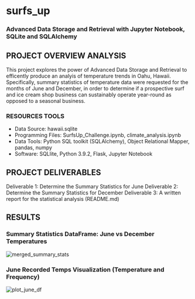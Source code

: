 # surfs_up

### Advanced Data Storage and Retrieval with Jupyter Notebook, SQLite and SQLAlchemy

## PROJECT OVERVIEW ANALYSIS

This project explores the power of Advanced Data Storage and Retrieval to efficently produce an analyis of temperature trends in Oahu, Hawaii. Specifically, summary statistics of temperature data were requested for the months of June and December, in order to determine if a prospective surf and ice cream shop business can sustainably operate year-round as opposed to a seasonal business.

### RESOURCES TOOLS

- Data Source: hawaii.sqlite
- Programming Files: SurfsUp_Challenge.ipynb, climate_analysis.ipynb
- Data Tools: Python SQL toolkit (SQLAlchemy), Object Relational Mapper, pandas, numpy
- Software: SQLlite, Python 3.9.2, Flask, Jupyter Notebook

## PROJECT DELIVERABLES

Deliverable 1: Determine the Summary Statistics for June Deliverable 2: Determine the Summary Statistics for December Deliverable 3: A written report for the statistical analysis (README.md)

## RESULTS

### Summary Statistics DataFrame: June vs December Temperatures

![merged_summary_stats](https://github.com/femiimam001/surfs_up/edit/main/merged_summary_stats.PNG)

### June Recorded Temps Visualization (Temperature and Frequency)

![plot_june_df](https://github.com/femiimam001/surfs_up/edit/main/plot_june_df.PNG)
